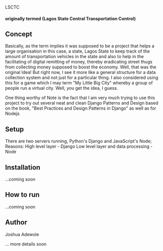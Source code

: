 LSCTC

#### originally termed (Lagos State Central Transportation Control) 

## Concept 
Basically, as the term implies it was supposed to be a project that helps a large
organisation in this case, a state, Lagos State to keep track of the amount of
transportation vehicles in the state and also to help in the facilitating of 
digital remitting of money, thereby eradicating street thugs from collecting money
supposed to boost the economy. Well, that was the original Idea! But right now, I
see it more like a general structure for a data collection system and not just for
a particular thing. I also considered using this for a game which I may term "My
Little Big City" whereby a group of people run a virtual city. Well, you get the
idea, I guess.

One thing worthy of Note is the fact that I am very much trying to use this
project to try out several neat and clean Django Patterns and Design based on the
book, "Best Practices and Design Patterns in Django" as well as for Nodejs

## Setup
There are two servers running, Python's Django and JavaScript's Node;
Reasons: 
High level layer - Django
Low level layer and data processing - Node

## Installation
...coming soon

## How to run
...coming soon

## Author
Joshua Adewole


... more details soon